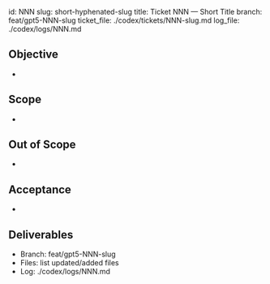 id: NNN
slug: short-hyphenated-slug
title: Ticket NNN — Short Title
branch: feat/gpt5-NNN-slug
ticket_file: ./codex/tickets/NNN-slug.md
log_file: ./codex/logs/NNN.md

## Objective
- 

## Scope
- 

## Out of Scope
- 

## Acceptance
- 

## Deliverables
- Branch: feat/gpt5-NNN-slug
- Files: list updated/added files
- Log: ./codex/logs/NNN.md

